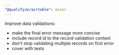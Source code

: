 ```yaml
---
"@qualifyze/airtable": minor
---
```


Improve data validations:
- make the final error message more concise
- include record id to the record validation context
- don't stop validating multiple records on first error
- cover with tests
